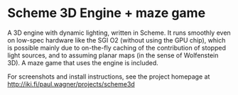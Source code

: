 Scheme 3D Engine + maze game
============================

A 3D engine with dynamic lighting, written in Scheme. It runs smoothly even on low-spec hardware like the SGI O2 (without using the GPU chip), which is possible mainly due to on-the-fly caching of the contribution of stopped light sources, and to assuming planar maps (in the sense of Wolfenstein 3D). A maze game that uses the engine is included.

For screenshots and install instructions, see the project homepage at http://iki.fi/paul.wagner/projects/scheme3d
